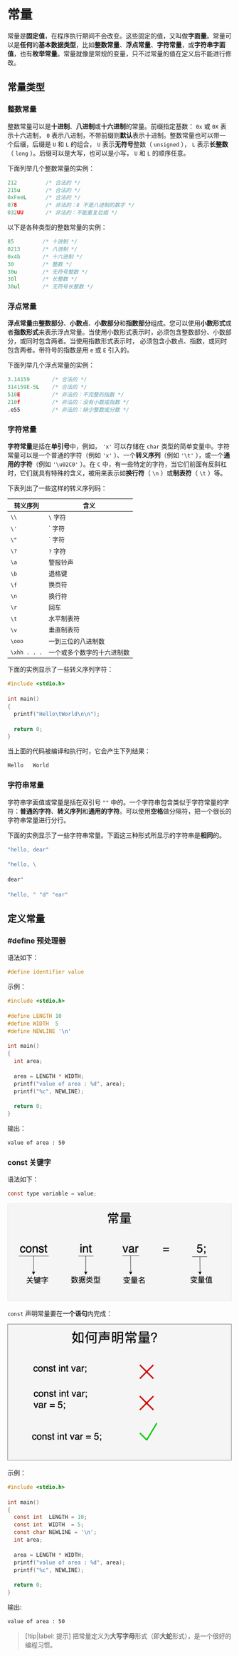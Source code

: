 # 常量

常量是**固定值**，在程序执行期间不会改变。这些固定的值，又叫做**字面量**。常量可以是**任何**的**基本数据类型**，比如**整数常量**、**浮点常量**、**字符常量**，或**字符串字面值**，也有**枚举常量**。常量就像是常规的变量，只不过常量的值在定义后不能进行修改。

## 常量类型

### 整数常量

整数常量可以是**十进制**、**八进制**或**十六进制**的常量。前缀指定基数： `0x` 或 `0X` 表示十六进制， `0` 表示八进制，不带前缀则**默认**表示十进制。整数常量也可以带一个后缀，后缀是 `U` 和 `L` 的组合， `U` 表示**无符号**整数（ `unsigned` ）， `L` 表示**长整数**（ `long` ）。后缀可以是大写，也可以是小写， `U` 和 `L` 的顺序任意。

下面列举几个整数常量的实例：

```c
212         /* 合法的 */
215u        /* 合法的 */
0xFeeL      /* 合法的 */
078         /* 非法的：8 不是八进制的数字 */
032UU       /* 非法的：不能重复后缀 */
```

以下是各种类型的整数常量的实例：

```c
85         /* 十进制 */
0213       /* 八进制 */
0x4b       /* 十六进制 */
30         /* 整数 */
30u        /* 无符号整数 */
30l        /* 长整数 */
30ul       /* 无符号长整数 */
```

### 浮点常量

**浮点常量**由**整数部分**、**小数点**、**小数部分**和**指数部分**组成。您可以使用**小数形式**或者**指数形式**来表示浮点常量。当使用小数形式表示时，必须包含整数部分、小数部分，或同时包含两者。当使用指数形式表示时， 必须包含小数点、指数，或同时包含两者。带符号的指数是用 `e` 或 `E` 引入的。

下面列举几个浮点常量的实例：

```c
3.14159       /* 合法的 */
314159E-5L    /* 合法的 */
510E          /* 非法的：不完整的指数 */
210f          /* 非法的：没有小数或指数 */
.e55          /* 非法的：缺少整数或分数 */
```

### 字符常量

**字符常量**是括在**单引号**中，例如， `'x'` 可以存储在 `char` 类型的简单变量中。字符常量可以是一个普通的字符（例如 `'x'` ）、一个**转义序列**（例如 `'\t'` ），或一个**通用的字符**（例如 `'\u02C0'` ）。在 `C` 中，有一些特定的字符，当它们前面有反斜杠时，它们就具有特殊的含义，被用来表示如**换行符**（ `\n` ）或**制表符**（ `\t` ）等。

下表列出了一些这样的转义序列码：

|转义序列|含义|
|-----|-----|
| `\\` | `\` 字符|
| `\'` |` 字符|
| `\"` |` 字符|
| `\?` | `?` 字符|
| `\a` |警报铃声|
| `\b` |退格键|
| `\f` |换页符|
| `\n` |换行符|
| `\r` |回车|
| `\t` |水平制表符|
| `\v` |垂直制表符|
| `\ooo` |一到三位的八进制数|
| `\xhh . . .` |一个或多个数字的十六进制数|

下面的实例显示了一些转义序列字符：

```c
#include <stdio.h>
 
int main()
{
  printf("Hello\tWorld\n\n");

  return 0;
}
```

当上面的代码被编译和执行时，它会产生下列结果：

```bash
Hello   World
```

### 字符串常量

字符串字面值或常量是括在双引号 `""` 中的。一个字符串包含类似于字符常量的字符：**普通的字符**、**转义序列**和**通用的字符**。可以使用**空格**做分隔符，把一个很长的字符串常量进行分行。

下面的实例显示了一些字符串常量。下面这三种形式所显示的字符串是**相同**的。

```c
"hello, dear"

"hello, \

dear"

"hello, " "d" "ear"
```

## 定义常量

### #define 预处理器

语法如下：

```c
#define identifier value
```

示例：

```c
#include <stdio.h>
 
#define LENGTH 10   
#define WIDTH  5
#define NEWLINE '\n'
 
int main()
{
  int area;  

  area = LENGTH * WIDTH;
  printf("value of area : %d", area);
  printf("%c", NEWLINE);

  return 0;
}
```

输出：

```bash
value of area : 50
```

### const 关键字

语法如下：

```c
const type variable = value;
```

![const常量语法](assets/images/const常量语法.png)

`const` 声明常量要在**一个语句**内完成：

![const常量正确使用](assets/images/const常量正确使用.png)

示例：

```c
#include <stdio.h>
 
int main()
{
  const int  LENGTH = 10;
  const int  WIDTH  = 5;
  const char NEWLINE = '\n';
  int area;  
  
  area = LENGTH * WIDTH;
  printf("value of area : %d", area);
  printf("%c", NEWLINE);

  return 0;
}
```

输出:

```bash
value of area : 50
```

> [!tip|label: 提示]
> 把常量定义为**大写字母**形式（即**大蛇**形式），是一个很好的编程习惯。
